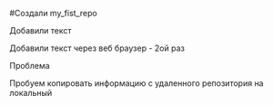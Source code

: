 ﻿#Создали my_fist_repo

Добавили текст

Добавили текст через веб браузер - 2ой раз

Проблема 

Пробуем копировать информацию с удаленного репозитория на локальный 
